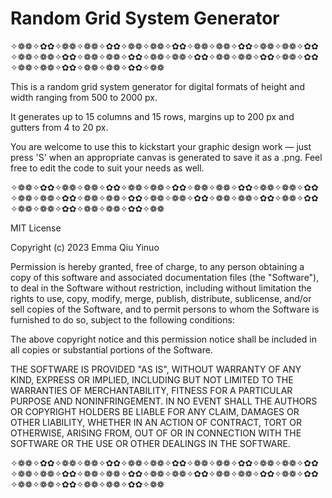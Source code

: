 # Random Grid System Generator

✧❁❁✧✿✿✧❁❁✧❁❁✧✿✿✧❁❁✧❁❁✧✿✿✧❁❁✧❁❁✧✿✿✧❁❁✧❁❁✧✿✿✧❁❁✧❁❁✧✿✿✧❁❁✧❁❁✧✿✿✧❁❁✧❁❁✧✿✿✧❁❁✧❁❁✧✿✿✧❁❁✧✿✿✧❁❁✧❁❁✧✿✿✧❁❁✧❁❁✧✿✿✧❁❁

This is a random grid system generator for digital formats of height and width ranging from 500 to 2000 px.

It generates up to 15 columns and 15 rows, margins up to 200 px and gutters from 4 to 20 px.

You are welcome to use this to kickstart your graphic design work — just press 'S' when an appropriate canvas is generated to save it as a .png. Feel free to edit the code to suit your needs as well. 

✧❁❁✧✿✿✧❁❁✧❁❁✧✿✿✧❁❁✧❁❁✧✿✿✧❁❁✧❁❁✧✿✿✧❁❁✧❁❁✧✿✿✧❁❁✧❁❁✧✿✿✧❁❁✧❁❁✧✿✿✧❁❁✧❁❁✧✿✿✧❁❁✧❁❁✧✿✿✧❁❁✧✿✿✧❁❁✧❁❁✧✿✿✧❁❁✧❁❁✧✿✿✧❁❁

MIT License

Copyright (c) 2023 Emma Qiu Yinuo

Permission is hereby granted, free of charge, to any person obtaining a copy of this software and associated documentation files (the "Software"), to deal in the Software without restriction, including without limitation the rights to use, copy, modify, merge, publish, distribute, sublicense, and/or sell copies of the Software, and to permit persons to whom the Software is furnished to do so, subject to the following conditions:

The above copyright notice and this permission notice shall be included in all copies or substantial portions of the Software.

THE SOFTWARE IS PROVIDED "AS IS", WITHOUT WARRANTY OF ANY KIND, EXPRESS OR IMPLIED, INCLUDING BUT NOT LIMITED TO THE WARRANTIES OF MERCHANTABILITY, FITNESS FOR A PARTICULAR PURPOSE AND NONINFRINGEMENT. IN NO EVENT SHALL THE AUTHORS OR COPYRIGHT HOLDERS BE LIABLE FOR ANY CLAIM, DAMAGES OR OTHER LIABILITY, WHETHER IN AN ACTION OF CONTRACT, TORT OR OTHERWISE, ARISING FROM, OUT OF OR IN CONNECTION WITH THE SOFTWARE OR THE USE OR OTHER DEALINGS IN THE SOFTWARE.

✧❁❁✧✿✿✧❁❁✧❁❁✧✿✿✧❁❁✧❁❁✧✿✿✧❁❁✧❁❁✧✿✿✧❁❁✧❁❁✧✿✿✧❁❁✧❁❁✧✿✿✧❁❁✧❁❁✧✿✿✧❁❁✧❁❁✧✿✿✧❁❁✧❁❁✧✿✿✧❁❁✧✿✿✧❁❁✧❁❁✧✿✿✧❁❁✧❁❁✧✿✿✧❁❁